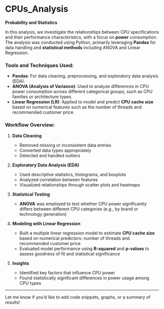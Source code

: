 # CPUs_Analysis  
**Probability and Statistics**

In this analysis, we investigate the relationships between CPU specifications and their performance characteristics, with a focus on **power** consumption. The analysis was conducted using Python, primarily leveraging **Pandas** for data handling and **statistical methods** including ANOVA and Linear Regression.

### Tools and Techniques Used:
- **Pandas**: For data cleaning, preprocessing, and exploratory data analysis (EDA).
- **ANOVA (Analysis of Variance)**: Used to analyze differences in CPU power consumption across different categorical groups, such as CPU families or architecture types.
- **Linear Regression (LR)**: Applied to model and predict **CPU cache size** based on numerical features such as the number of threads and recommended customer price.

### Workflow Overview:
1. **Data Cleaning**  
   - Removed missing or inconsistent data entries  
   - Converted data types appropriately  
   - Detected and handled outliers

2. **Exploratory Data Analysis (EDA)**  
   - Used descriptive statistics, histograms, and boxplots  
   - Analyzed correlation between features  
   - Visualized relationships through scatter plots and heatmaps

3. **Statistical Testing**  
   - **ANOVA** was employed to test whether CPU power significantly differs between different CPU categories (e.g., by brand or technology generation)

4. **Modeling with Linear Regression**  
   - Built a multiple linear regression model to estimate **CPU cache size** based on numerical predictors: number of threads and recommended customer price  
   - Evaluated model performance using **R-squared** and **p-values** to assess goodness of fit and statistical significance

5. **Insights**  
   - Identified key factors that influence CPU power  
   - Found statistically significant differences in power usage among CPU types

---

Let me know if you’d like to add code snippets, graphs, or a summary of results!
